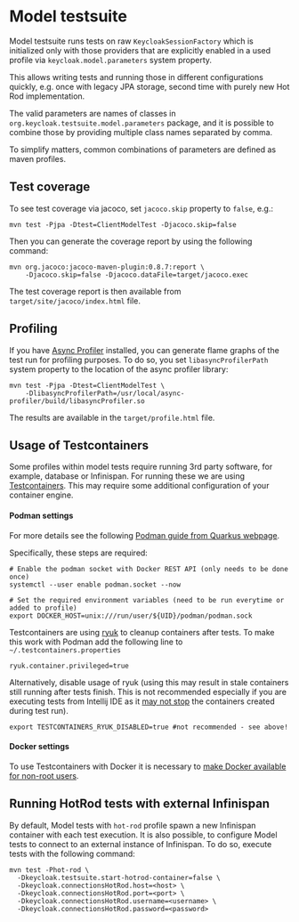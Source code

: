 Model testsuite
===============

Model testsuite runs tests on raw `KeycloakSessionFactory` which is
initialized only with those providers that are explicitly enabled
in a used profile via `keycloak.model.parameters` system property.

This allows writing tests and running those in different
configurations quickly, e.g. once with legacy JPA storage,
second time with purely new Hot Rod implementation.

The valid parameters are names of classes in `org.keycloak.testsuite.model.parameters`
package, and it is possible to combine those by providing multiple class names
separated by comma.

To simplify matters, common combinations of parameters are defined as maven profiles.


Test coverage
-------------

To see test coverage via jacoco, set `jacoco.skip` property to `false`, e.g.:

```
mvn test -Pjpa -Dtest=ClientModelTest -Djacoco.skip=false
```

Then you can generate the coverage report by using the following command:

```
mvn org.jacoco:jacoco-maven-plugin:0.8.7:report \
    -Djacoco.skip=false -Djacoco.dataFile=target/jacoco.exec
```

The test coverage report is then available from `target/site/jacoco/index.html` file.

Profiling
---------

If you have [Async Profiler](https://github.com/jvm-profiling-tools/async-profiler/)
installed, you can generate flame graphs of the test run for profiling purposes.
To do so, you set `libasyncProfilerPath` system property to the location of the
async profiler library:

```
mvn test -Pjpa -Dtest=ClientModelTest \
    -DlibasyncProfilerPath=/usr/local/async-profiler/build/libasyncProfiler.so 
```

The results are available in the `target/profile.html` file.

Usage of Testcontainers
-----------------------

Some profiles within model tests require running 3rd party software, for
example, database or Infinispan. For running these we are using
[Testcontainers](https://www.testcontainers.org/). This may require some
additional configuration of your container engine.

#### Podman settings

For more details see the following [Podman guide from Quarkus webpage](https://quarkus.io/guides/podman).

Specifically, these steps are required:
```shell
# Enable the podman socket with Docker REST API (only needs to be done once)
systemctl --user enable podman.socket --now

# Set the required environment variables (need to be run everytime or added to profile)
export DOCKER_HOST=unix:///run/user/${UID}/podman/podman.sock
```

Testcontainers are using [ryuk](https://hub.docker.com/r/testcontainers/ryuk)
to cleanup containers after tests. To make this work with Podman add the
following line to `~/.testcontainers.properties`
```shell
ryuk.container.privileged=true
```
Alternatively, disable usage of ryuk (using this may result in stale containers
still running after tests finish. This is not recommended especially if you are
executing tests from Intellij IDE as it [may not stop](https://youtrack.jetbrains.com/issue/IDEA-190385) 
the containers created during test run).
```shell
export TESTCONTAINERS_RYUK_DISABLED=true #not recommended - see above!
```

#### Docker settings

To use Testcontainers with Docker it is necessary to
[make Docker available for non-root users](https://docs.docker.com/engine/install/linux-postinstall/).

Running HotRod tests with external Infinispan
---------------------------------------------

By default, Model tests with `hot-rod` profile spawn a new Infinispan container
with each test execution. It is also possible, to configure Model tests to
connect to an external instance of Infinispan. To do so, execute tests with
the following command:
```shell
mvn test -Phot-rod \
  -Dkeycloak.testsuite.start-hotrod-container=false \
  -Dkeycloak.connectionsHotRod.host=<host> \
  -Dkeycloak.connectionsHotRod.port=<port> \
  -Dkeycloak.connectionsHotRod.username=<username> \
  -Dkeycloak.connectionsHotRod.password=<password>
```
